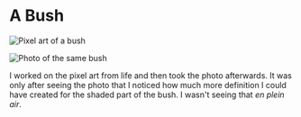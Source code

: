 # A Bush

<div class="flex-shelf">

![Pixel art of a bush](blog/media/bush.jpg)

![Photo of the same bush](blog/media/bush_photo.jpg)

</div>

I worked on the pixel art from life and then took the photo afterwards. It was only after seeing the photo that I noticed how much more definition I could have created for the shaded part of the bush. I wasn't seeing that _en plein air_.
